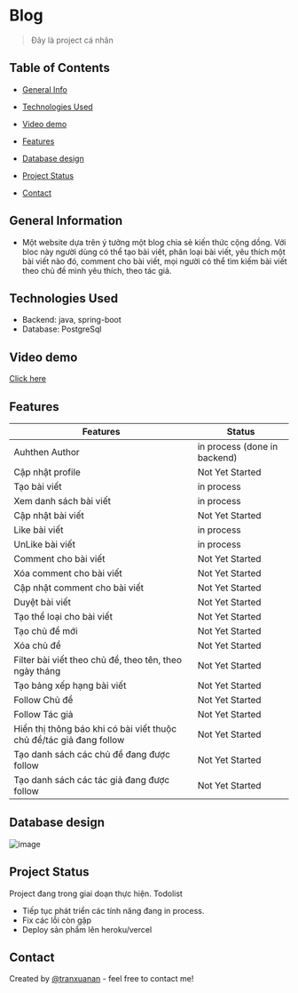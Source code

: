 # Blog
> Đây là project cá nhân

## Table of Contents
* [General Info](#general-information)
* [Technologies Used](#technologies-used)
* [Video demo](#video-demo)
* [Features](#features)
* [Database design](#database-design)

* [Project Status](#project-status)
* [Contact](#contact)
<!-- * [License](#license) -->


## General Information
- Một website dựa trên ý tưởng một blog chia sẻ kiến thức cộng dồng. Với bloc này người dùng có thể tạo bài viết, phân loại bài viết, yêu thích một bài viết nào đó, comment cho bài viết, mọi người có thể tìm kiếm bài viết theo chủ đề mình yêu thích, theo tác giả.
## Technologies Used
- Backend: java, spring-boot
- Database: PostgreSql

## Video demo
[Click here](https://youtu.be/cKkzvIIaudM)
<!-- If you have screenshots you'd like to share, include them here. --> 

## Features
Features | Status
------------ | -------------
Auhthen Author | in process (done in backend)
Cập nhật profile | Not Yet Started
Tạo bài viết | in process
Xem danh sách bài viết | in process
Cập nhật bài viết | Not Yet Started
Like bài viết | in process
UnLike bài viết | in process
Comment cho bài viết |Not Yet Started
Xóa comment cho bài viết | Not Yet Started
Cập nhật comment cho bài viết | Not Yet Started
Duyệt bài viết | Not Yet Started
Tạo thể loại cho bài viết | Not Yet Started
Tạo chủ đề mới | Not Yet Started
Xóa chủ đề | Not Yet Started
Filter bài viết theo chủ đề, theo tên, theo ngày tháng | Not Yet Started
Tạo bảng xếp hạng bài viết | Not Yet Started
Follow Chủ đề| Not Yet Started
Follow Tác giả| Not Yet Started
Hiển thị thông báo khi có bài viết thuộc chủ đề/tác giả đang follow| Not Yet Started
Tạo danh sách các chủ đề đang được follow| Not Yet Started
Tạo danh sách các tác giả đang được follow| Not Yet Started

## Database design
![image](https://github.com/TranXuanAn2803/java-blog/assets/87705737/52131387-ccef-4bc4-b0b2-a3482689d515)

## Project Status
Project đang trong giai doạn thực hiện. 
Todolist
- Tiếp tục phát triển các tính năng đang in process.
- Fix các lỗi còn gặp
- Deploy sản phẩm lên heroku/vercel

## Contact 
Created by [@tranxuanan](https://www.linkedin.com/in/tran-xuan-an-8b6174204/) - feel free to contact me!
